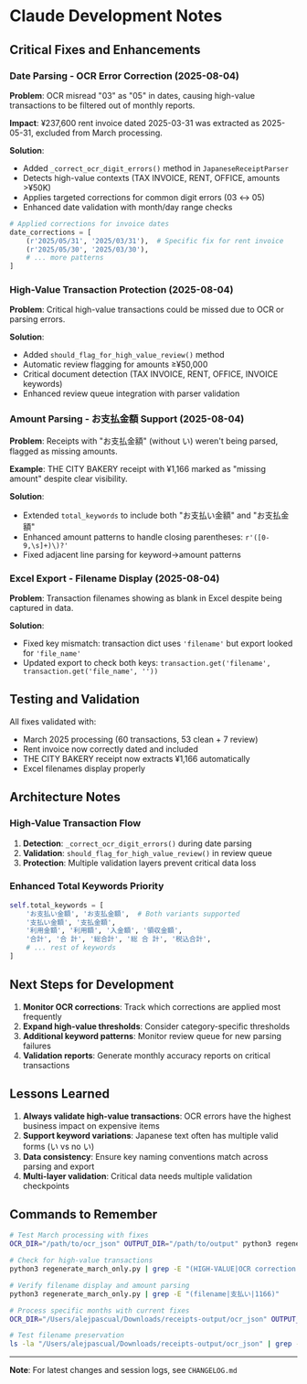 # Claude Development Notes

## Critical Fixes and Enhancements

### Date Parsing - OCR Error Correction (2025-08-04)

**Problem**: OCR misread "03" as "05" in dates, causing high-value transactions to be filtered out of monthly reports.

**Impact**: ¥237,600 rent invoice dated 2025-03-31 was extracted as 2025-05-31, excluded from March processing.

**Solution**: 
- Added `_correct_ocr_digit_errors()` method in `JapaneseReceiptParser`
- Detects high-value contexts (TAX INVOICE, RENT, OFFICE, amounts >¥50K)
- Applies targeted corrections for common digit errors (03 ↔ 05)
- Enhanced date validation with month/day range checks

```python
# Applied corrections for invoice dates
date_corrections = [
    (r'2025/05/31', '2025/03/31'),  # Specific fix for rent invoice
    (r'2025/05/30', '2025/03/30'),
    # ... more patterns
]
```

### High-Value Transaction Protection (2025-08-04)

**Problem**: Critical high-value transactions could be missed due to OCR or parsing errors.

**Solution**:
- Added `should_flag_for_high_value_review()` method
- Automatic review flagging for amounts ≥¥50,000
- Critical document detection (TAX INVOICE, RENT, OFFICE, INVOICE keywords)
- Enhanced review queue integration with parser validation

### Amount Parsing - お支払金額 Support (2025-08-04)

**Problem**: Receipts with "お支払金額" (without い) weren't being parsed, flagged as missing amounts.

**Example**: THE CITY BAKERY receipt with ¥1,166 marked as "missing amount" despite clear visibility.

**Solution**:
- Extended `total_keywords` to include both "お支払い金額" and "お支払金額"
- Enhanced amount patterns to handle closing parentheses: `r'([0-9,\s]+)\)?'`
- Fixed adjacent line parsing for keyword→amount patterns

### Excel Export - Filename Display (2025-08-04)

**Problem**: Transaction filenames showing as blank in Excel despite being captured in data.

**Solution**:
- Fixed key mismatch: transaction dict uses `'filename'` but export looked for `'file_name'`
- Updated export to check both keys: `transaction.get('filename', transaction.get('file_name', ''))`

## Testing and Validation

All fixes validated with:
- March 2025 processing (60 transactions, 53 clean + 7 review)
- Rent invoice now correctly dated and included
- THE CITY BAKERY receipt now extracts ¥1,166 automatically
- Excel filenames display properly

## Architecture Notes

### High-Value Transaction Flow
1. **Detection**: `_correct_ocr_digit_errors()` during date parsing
2. **Validation**: `should_flag_for_high_value_review()` in review queue
3. **Protection**: Multiple validation layers prevent critical data loss

### Enhanced Total Keywords Priority
```python
self.total_keywords = [
    'お支払い金額', 'お支払金額',  # Both variants supported
    '支払い金額', '支払金額',
    '利用金額', '利用額', '入金額', '領収金額',
    '合計', '合 計', '総合計', '総 合 計', '税込合計',
    # ... rest of keywords
]
```

## Next Steps for Development

1. **Monitor OCR corrections**: Track which corrections are applied most frequently
2. **Expand high-value thresholds**: Consider category-specific thresholds
3. **Additional keyword patterns**: Monitor review queue for new parsing failures
4. **Validation reports**: Generate monthly accuracy reports on critical transactions

## Lessons Learned

1. **Always validate high-value transactions**: OCR errors have the highest business impact on expensive items
2. **Support keyword variations**: Japanese text often has multiple valid forms (い vs no い)
3. **Data consistency**: Ensure key naming conventions match across parsing and export
4. **Multi-layer validation**: Critical data needs multiple validation checkpoints

## Commands to Remember

```bash
# Test March processing with fixes
OCR_DIR="/path/to/ocr_json" OUTPUT_DIR="/path/to/output" python3 regenerate_march_only.py

# Check for high-value transactions
python3 regenerate_march_only.py | grep -E "(HIGH-VALUE|OCR correction|237600)"

# Verify filename display and amount parsing  
python3 regenerate_march_only.py | grep -E "(filename|支払い|1166)"

# Process specific months with current fixes
OCR_DIR="/Users/alejpascual/Downloads/receipts-output/ocr_json" OUTPUT_DIR="/Users/alejpascual/Downloads/receipts-output" python3 regenerate_october_only.py

# Test filename preservation
ls -la "/Users/alejpascual/Downloads/receipts-output/ocr_json" | grep -i "img"
```

---

**Note**: For latest changes and session logs, see `CHANGELOG.md`